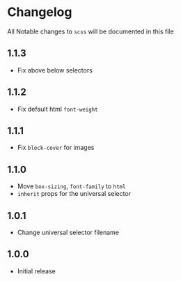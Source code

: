 # Changelog

All Notable changes to `scss` will be documented in this file

## 1.1.3
- Fix above below selectors

## 1.1.2
- Fix default html `font-weight`

## 1.1.1
- Fix `block-cover` for images

## 1.1.0
- Move `box-sizing`, `font-family` to `html`
- `inherit` props for the universal selector

## 1.0.1
- Change universal selector filename

## 1.0.0
- Initial release
